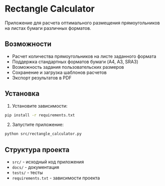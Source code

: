 # Rectangle Calculator

Приложение для расчета оптимального размещения прямоугольников на листах бумаги различных форматов.

## Возможности
- Расчет количества прямоугольников на листе заданного формата
- Поддержка стандартных форматов бумаги (A4, A3, SRA3)
- Возможность задания пользовательских размеров
- Сохранение и загрузка шаблонов расчетов
- Экспорт результатов в PDF

## Установка

1. Установите зависимости:
```bash
pip install -r requirements.txt
```

2. Запустите приложение:
```bash
python src/rectangle_calculator.py
```

## Структура проекта
- `src/` - исходный код приложения
- `docs/` - документация
- `tests/` - тесты
- `requirements.txt` - зависимости проекта
